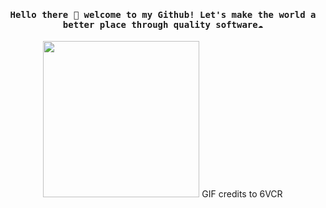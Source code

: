 <h4 align="center"><samp> Hello there 👋 welcome to my Github! Let's make the world a better place through quality software☁️ </h4>

<p align="center">
  <img width="250" src="https://images-wixmp-ed30a86b8c4ca887773594c2.wixmp.com/f/1f43d5b0-2dc2-4600-a801-2e246e33b5b2/dc73sa7-af05b78d-39c3-43d9-87b0-23d713236b10.gif?token=eyJ0eXAiOiJKV1QiLCJhbGciOiJIUzI1NiJ9.eyJzdWIiOiJ1cm46YXBwOjdlMGQxODg5ODIyNjQzNzNhNWYwZDQxNWVhMGQyNmUwIiwiaXNzIjoidXJuOmFwcDo3ZTBkMTg4OTgyMjY0MzczYTVmMGQ0MTVlYTBkMjZlMCIsIm9iaiI6W1t7InBhdGgiOiJcL2ZcLzFmNDNkNWIwLTJkYzItNDYwMC1hODAxLTJlMjQ2ZTMzYjViMlwvZGM3M3NhNy1hZjA1Yjc4ZC0zOWMzLTQzZDktODdiMC0yM2Q3MTMyMzZiMTAuZ2lmIn1dXSwiYXVkIjpbInVybjpzZXJ2aWNlOmZpbGUuZG93bmxvYWQiXX0.uZ86a2Ax3OR9fpTH6jaO4r_YtLry_OyLqw00m4P5fv0">
  <span> GIF credits to 6VCR </span>
</p>  
  
<!--
**vinclou/vinclou** is a ✨ _special_ ✨ repository because its `README.md` (this file) appears on your GitHub profile.
https://images-wixmp-ed30a86b8c4ca887773594c2.wixmp.com/f/1f43d5b0-2dc2-4600-a801-2e246e33b5b2/dc73sa7-af05b78d-39c3-43d9-87b0-23d713236b10.gif?token=eyJ0eXAiOiJKV1QiLCJhbGciOiJIUzI1NiJ9.eyJzdWIiOiJ1cm46YXBwOjdlMGQxODg5ODIyNjQzNzNhNWYwZDQxNWVhMGQyNmUwIiwiaXNzIjoidXJuOmFwcDo3ZTBkMTg4OTgyMjY0MzczYTVmMGQ0MTVlYTBkMjZlMCIsIm9iaiI6W1t7InBhdGgiOiJcL2ZcLzFmNDNkNWIwLTJkYzItNDYwMC1hODAxLTJlMjQ2ZTMzYjViMlwvZGM3M3NhNy1hZjA1Yjc4ZC0zOWMzLTQzZDktODdiMC0yM2Q3MTMyMzZiMTAuZ2lmIn1dXSwiYXVkIjpbInVybjpzZXJ2aWNlOmZpbGUuZG93bmxvYWQiXX0.uZ86a2Ax3OR9fpTH6jaO4r_YtLry_OyLqw00m4P5fv0
Here are some ideas to get you started:

- 🔭 I’m currently working on ...
- 🌱 I’m currently learning ...
- 👯 I’m looking to collaborate on ...
- 🤔 I’m looking for help with ...
- 💬 Ask me about ...
- 📫 How to reach me: ...
- 😄 Pronouns: ...
- ⚡ Fun fact: ...
-->
